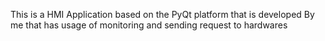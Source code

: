 This is a HMI Application based on the PyQt platform that is developed By me that has usage of monitoring and sending request to hardwares
